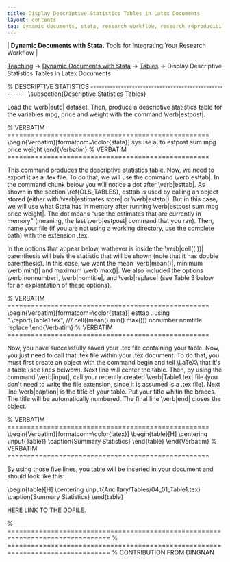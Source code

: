 ```yaml
---
title: Display Descriptive Statistics Tables in Latex Documents
layout: contents
tag: dynamic documents, stata, research workflow, research reproducibility, reproducible research, social sciences
---
```

| **Dynamic Documents with Stata.** Tools for Integrating Your Research Workflow |

<a name="Contents"></a>
[Teaching](../../../teaching) &rarr; [Dynamic Documents with Stata](../dynamicdocs-stata)  &rarr; [Tables](../tables) &rarr; Display Descriptive Statistics Tables in Latex Documents


% DESCRIPTIVE STATISTICS -------------------------------------------------------
\subsection{Descriptive Statistics Tables}

Load the \verb|auto| dataset. Then, produce a descriptive statistics table for the variables mpg, price and weight with the command \verb|estpost|.

% VERBATIM ===================================================
\begin{Verbatim}[formatcom=\color{stata}]
sysuse auto
estpost sum mpg price weight
\end{Verbatim}
% VERBATIM ===================================================

This command produces the descriptive statistics table. Now, we need to export it as a .tex file. To do that, we will use the command \verb|esttab|. In the command chunk below you will notice a dot after \verb|esttab|. As shown in the section \ref{OLS_TABLES}, esttab is used by calling an object stored (either with \verb|estimates store| or \verb|eststo|). But in this case, we will use what Stata has in memory after running \verb|estpost sum mpg price weight|. The dot means "use the estimates that are currently in memory" (meaning, the last \verb|estpost| command that you ran). Then, name your file (if you are not using a working directory, use the complete path) with the extension .tex.

In the options that appear below, wathever is inside the \verb|cell(( ))| parenthesis will beis the statistic that will be shown (note that it has double parenthesis). In this case, we want the mean 'verb|mean()|, minimum \verb|min()| and maximum \verb|max()|. We also included the options \verb|nonnumber|, \verb|nomtitle|, and \verb|replace| (see Table 3 below for an explantation of these options).

% VERBATIM ===================================================
\begin{Verbatim}[formatcom=\color{stata}]
esttab . using ".\report\Table1.tex", ///
       cell((mean() min() max())) nonumber nomtitle replace
\end{Verbatim}
% VERBATIM ===================================================

Now, you have successfully saved your .tex file containing your table. Now, you just need to call that .tex file within your .tex document. To do that, you must first create an object with the command begin and tell \LaTeX\  that it's a table (see lines belwow). Next line will center the table. Then, by using the command \verb|input|, call your recently created \verb|Table1.tex| file (you don't need to write the file extension, since it is assumed is a .tex file). Next line \verb|caption| is the title of your table. Put your title whitin the braces. The title will be automatically numbered. The final line \verb|end| closes the object.

% VERBATIM ===================================================
\begin{Verbatim}[formatcom=\color{latex}]
\begin{table}[H]
\centering
	\input{Table1}
\caption{Summary Statistics}
\end{table}
\end{Verbatim}
% VERBATIM ===================================================

By using those five lines, you table will be inserted in your document and should look like this:

\begin{table}[H]
\centering
	\input{Ancillary/Tables/04_01_Table1.tex}
\caption{Summary Statistics}
\end{table}

HERE LINK TO THE DOFILE.

% ================================================================================
% ================================================================================
% CONTRIBUTION FROM DINGNAN
